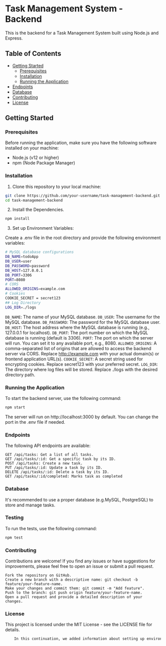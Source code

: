 # Task Management System - Backend

This is the backend for a Task Management System built using Node.js and Express.

## Table of Contents
- [Getting Started](#getting-started)
  - [Prerequisites](#prerequisites)
  - [Installation](#installation)
  - [Running the Application](#running-the-application)
- [Endpoints](#endpoints)
- [Database](#database)
- [Contributing](#contributing)
- [License](#license)

## Getting Started

### Prerequisites

Before running the application, make sure you have the following software installed on your machine:

- Node.js (v12 or higher)
- npm (Node Package Manager)

### Installation

1. Clone this repository to your local machine:

```bash
git clone https://github.com/your-username/task-management-backend.git
cd task-management-backend
```
2. Install the Dependencies.
```bash
npm install
```

3. Set up Environment Variables:

Create a .env file in the root directory and provide the following environment variables:
```bash
# MySQL database configurations
DB_NAME=todoApp
DB_USER=user
DB_PASSWORD=password
DB_HOST=127.0.0.1
DB_PORT=3306
PORT=8080
# CORS
ALLOWED_ORIGINS=example.com
# Cookies 
COOKIE_SECRET = secret123
## Log Directory
LOG_DIR=./logs
```
`DB_NAME`: The name of your MySQL database.
`DB_USER`: The username for the MySQL database.
`DB_PASSWORD`: The password for the MySQL database user.
`DB_HOST`: The host address where the MySQL database is running (e.g., 127.0.0.1 for localhost).
`DB_PORT`: The port number on which the MySQL database is running (default is 3306).
`PORT`: The port on which the server will run. You can set it to any available port, e.g., 8080.
`ALLOWED_ORIGINS`: A comma-separated list of origins that are allowed to access the backend server via CORS. Replace http://example.com with your actual domain(s) or frontend application URL(s).
`COOKIE_SECRET`: A secret string used for encrypting cookies. Replace secret123 with your preferred secret.
`LOG_DIR`: The directory where log files will be stored. Replace ./logs with the desired directory path.


### Running the Application
To start the backend server, use the following command:
```bash
npm start
```

The server will run on http://localhost:3000 by default. You can change the port in the .env file if needed.

### Endpoints

The following API endpoints are available:

    GET /api/tasks: Get a list of all tasks.
    GET /api/tasks/:id: Get a specific task by its ID.
    POST /api/tasks: Create a new task.
    PUT /api/tasks/:id: Update a task by its ID.
    DELETE /api/tasks/:id: Delete a task by its ID.
    GET /api/tasks/:id/completed: Marks task as completed

### Database
 It's recommended to use a proper database (e.g.MySQL, PostgreSQL) to store and manage tasks.


### Testing
To run the tests, use the following command:
```bash
npm test
```

### Contributing 
Contributions are welcome! If you find any issues or have suggestions for improvements, please feel free to open an issue or submit a pull request.

    Fork the repository on GitHub.
    Create a new branch with a descriptive name: git checkout -b feature/your-feature-name.
    Make your changes and commit them: git commit -m "Add feature".
    Push to the branch: git push origin feature/your-feature-name.
    Open a pull request and provide a detailed description of your changes.

### License
This project is licensed under the MIT License - see the LICENSE file for details.
```bash
    In this continuation, we added information about setting up environment variables using a `.env` file to store configuration data. We also included instructions for running tests with `npm test`. Additionally, the sections for "Testing" and "Contributing" were added to provide more information on how to contribute to the project and run tests to ensure the application's correctness. As always, customize the content to match your project's specifics and requirements.
```
